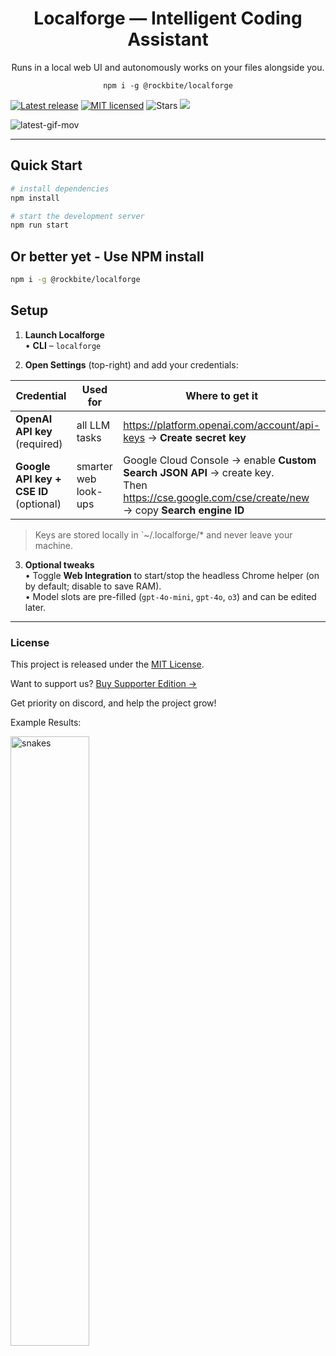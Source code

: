 <h1 align="center">Localforge — Intelligent Coding Assistant</h1>
<p align="center">Runs in a local web UI and autonomously works on your files alongside you.</p>

<p align="center"><code>npm i -g @rockbite/localforge</code></p>

[![Latest release](https://img.shields.io/github/v/release/rockbite/localforge)](https://github.com/rockbite/localforge/releases)
[![MIT licensed](https://img.shields.io/badge/license-MIT-blue.svg)](LICENSE)
![Stars](https://img.shields.io/github/stars/rockbite/localforge?style=social)
[![](https://dcbadge.limes.pink/api/server/KJrTd6cw8D?style=flat)](https://discord.gg/KJrTd6cw8D)

![latest-gif-mov](https://github.com/user-attachments/assets/b12792ea-2498-4b71-bd86-bae2cfdcd5dc)

---

## Quick Start

```bash
# install dependencies
npm install

# start the development server
npm run start
```

## Or better yet - Use NPM install

```bash
npm i -g @rockbite/localforge
```

## Setup

1. **Launch Localforge**  
   • **CLI** – `localforge`

2. **Open Settings** (top-right) and add your credentials:

| Credential | Used for | Where to get it |
|------------|----------|-----------------|
| **OpenAI API key** (required) | all LLM tasks | <https://platform.openai.com/account/api-keys> → **Create secret key** |
| **Google API key + CSE ID** (optional) | smarter web look-ups | Google Cloud Console → enable **Custom Search JSON API** → create key.<br>Then <https://cse.google.com/cse/create/new> → copy **Search engine ID** |

> Keys are stored locally in `~/.localforge/* and never leave your machine.

3. **Optional tweaks**  
   • Toggle **Web Integration** to start/stop the headless Chrome helper (on by default; disable to save RAM).  
   • Model slots are pre-filled (`gpt-4o-mini`, `gpt-4o`, `o3`) and can be edited later.

---

### License

This project is released under the [MIT License](LICENSE).


Want to support us?
[Buy Supporter Edition →](https://azakhary.gumroad.com/l/htqavs)

Get priority on discord, and help the project grow!


Example Results:

<img src="https://github.com/user-attachments/assets/153dda0e-a41f-46ad-84bc-71d32b883b67" alt="snakes" width="50%">

